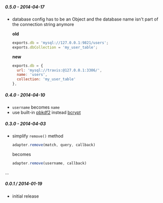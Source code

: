 
##### 0.5.0 - 2014-04-17

- database config has to be an Object and the database name isn't part of the
  connection string anymore

  **old**

  ```js
  exports.db = 'mysql://127.0.0.1:9821/users';
  exports.dbCollection = 'my_user_table';
  ```

  **new**

  ```js
  exports.db = {
    url: 'mysql://travis:@127.0.0.1:3306/',
    name: 'users',
    collection: 'my_user_table'
  },
  ```

##### 0.4.0 - 2014-04-10

- `username` becomes `name`
- use built-in [pbkdf2](http://nodejs.org/api/crypto.html#crypto_crypto_pbkdf2_password_salt_iterations_keylen_callback)
  instead [bcrypt](https://github.com/ncb000gt/node.bcrypt.js/)

##### 0.3.0 - 2014-04-03

- simplify `remove()` method

  ```js
  adapter.remove(match, query, callback)
  ```

  becomes

  ```js
  adapter.remove(username, callback)
  ```

...

##### 0.0.1 / 2014-01-19

 - initial release
